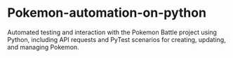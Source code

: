 # Pokemon-automation-on-python
Automated testing and interaction with the Pokemon Battle project using Python, including API requests and PyTest scenarios for creating, updating, and managing Pokemon.
